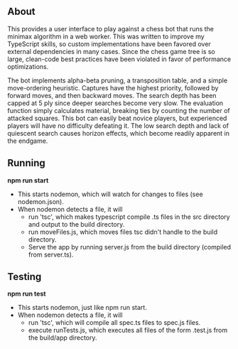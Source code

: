 ## About
This provides a user interface to play against a chess bot that runs the minimax algorithm in a web worker.  This was written to improve my TypeScript skills, so custom implementations have been favored over external dependencies in many cases.  Since the chess game tree is so large, clean-code best practices have been violated in favor of performance optimizations.

The bot implements alpha-beta pruning, a transposition table, and a simple move-ordering heuristic. Captures have the highest priority, followed by forward moves, and then backward moves.  The search depth has been capped at 5 ply since deeper searches become very slow.  The evaluation function simply calculates material, breaking ties by counting the number of attacked squares.  This bot can easily beat novice players, but experienced players will have no difficulty defeating it.  The low search depth and lack of quiescent search causes horizon effects, which become readily apparent in the endgame.

## Running
**npm run start**
- This starts nodemon, which will watch for changes to files (see nodemon.json).
- When nodemon detects a file, it will 
    - run 'tsc', which makes typescript compile .ts files in the src directory and output to the build directory.
    - run moveFiles.js, which moves files tsc didn't handle to the build directory.
    - Serve the app by running server.js from the build directory (compiled from server.ts).
## Testing
**npm run test**
- This starts nodemon, just like npm run start.
- When nodemon detects a file, it will 
    - run 'tsc', which will compile all spec.ts files to spec.js files.
    - execute runTests.js, which executes all files of the form .test.js from the build/app directory.
